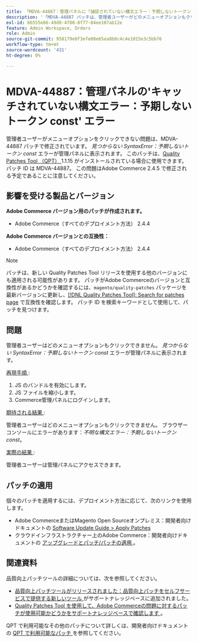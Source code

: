 ```yaml
---
title: 「MDVA-44887：管理パネルに「捕捉されていない構文エラー：予期しないトークンコンスト」エラーが表示される」
description: '「MDVA-44887 パッチは、管理者ユーザーがどのメニューオプションもクリックできない問題を修正します。 「Uncaught SyntaxError: Unexpected token const」エラーが管理パネルに表示されます。 このパッチは、[Quality Patches Tool （QPT） ] （/help/announcements/adobe-commerce-announcements/magento-quality-patches-released-new-tool-to-self-serve-quality-patches.md） 1.1.15 がインストールされている場合に利用できます。 パッチ ID は MDVA-44887。 この問題はAdobe Commerce 2.4.5 で修正される予定であることに注意してください。」'
exl-id: 66555e66-49d0-4f80-8f77-84ee107ab12e
feature: Admin Workspace, Orders
role: Admin
source-git-commit: 958179e0f3efe08e65ea8b0c4c4e1015e3c5bb76
workflow-type: tm+mt
source-wordcount: '431'
ht-degree: 0%

---
```


# MDVA-44887：管理パネルの&#39;キャッチされていない構文エラー：予期しないトークン const&#39; エラー

管理者ユーザーがメニューオプションをクリックできない問題は、MDVA-44887 パッチで修正されています。 *見つからない SyntaxError：予期しないトークン const* エラーが管理パネルに表示されます。 このパッチは、[Quality Patches Tool （QPT） ](/help/announcements/adobe-commerce-announcements/magento-quality-patches-released-new-tool-to-self-serve-quality-patches.md)1.1.15 がインストールされている場合に使用できます。 パッチ ID は MDVA-44887。 この問題はAdobe Commerce 2.4.5 で修正される予定であることに注意してください。

## 影響を受ける製品とバージョン

**Adobe Commerce バージョン用のパッチが作成されます。**

* Adobe Commerce（すべてのデプロイメント方法） 2.4.4

**Adobe Commerce バージョンとの互換性：**

* Adobe Commerce（すべてのデプロイメント方法） 2.4.4

>[!NOTE]
>
>パッチは、新しい Quality Patches Tool リリースを使用する他のバージョンにも適用される可能性があります。 パッチがAdobe Commerceのバージョンと互換性があるかどうかを確認するには、`magento/quality-patches` パッケージを最新バージョンに更新し、[[!DNL Quality Patches Tool]: Search for patches page](https://devdocs.magento.com/quality-patches/tool.html#patch-grid) で互換性を確認します。 パッチ ID を検索キーワードとして使用して、パッチを見つけます。

## 問題

管理者ユーザーはどのメニューオプションもクリックできません。 *見つからない SyntaxError：予期しないトークン const* エラーが管理パネルに表示されます。

<u> 再現手順 </u>:

1. JS のバンドルを有効にします。
1. JS ファイルを縮小します。
1. Commerce管理パネルにログインします。

<u> 期待される結果 </u>:

管理者ユーザーはどのメニューオプションもクリックできません。 ブラウザーコンソールにエラーがあります：*不明な構文エラー：予期しないトークン const*。

<u> 実際の結果 </u>:

管理者ユーザーは管理パネルにアクセスできます。

## パッチの適用

個々のパッチを適用するには、デプロイメント方法に応じて、次のリンクを使用します。

* Adobe CommerceまたはMagento Open Sourceオンプレミス：開発者向けドキュメントの [Software Update Guide > Apply Patches](https://devdocs.magento.com/guides/v2.4/comp-mgr/patching/mqp.html)
* クラウドインフラストラクチャー上のAdobe Commerce：開発者向けドキュメントの [ アップグレードとパッチ/パッチの適用 ](https://devdocs.magento.com/cloud/project/project-patch.html)。

## 関連資料

品質向上パッチツールの詳細については、次を参照してください。

* [ 品質向上パッチツールがリリースされました：品質向上パッチをセルフサービスで提供する新しいツール ](/help/announcements/adobe-commerce-announcements/magento-quality-patches-released-new-tool-to-self-serve-quality-patches.md) がサポートナレッジベースに追加されました。
* [Quality Patches Tool を使用して、Adobe Commerceの問題に対するパッチが使用可能かどうかをサポートナレッジベースで確認します ](/help/support-tools/patches-available-in-qpt-tool/check-patch-for-magento-issue-with-magento-quality-patches.md)。

QPT で利用可能なその他のパッチについて詳しくは、開発者向けドキュメントの [QPT で利用可能なパッチ ](https://devdocs.magento.com/quality-patches/tool.html#patch-grid) を参照してください。
